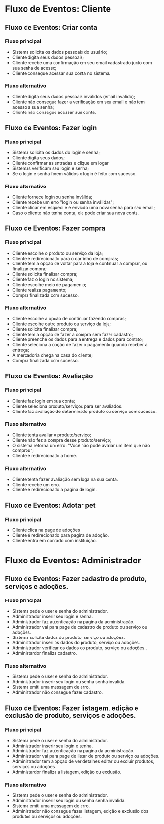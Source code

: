 # Fluxo de Eventos: Cliente

## Fluxo de Eventos: Criar conta

### Fluxo principal

* Sistema solicita os dados pessoais do usuário;
* Cliente digita seus dados pessoais;
* Cliente recebe uma confirmação em seu email cadastrado junto com sua senha de acesso;
* Cliente consegue acessar sua conta no sistema.

### Fluxo alternativo

* Cliente digita seus dados pessoais inválidos (email invalido);
* Cliente não consegue fazer a verificação em seu email e não tem acesso a sua senha;
* Cliente não consegue acessar sua conta.


## Fluxo de Eventos: Fazer login

### Fluxo principal

* Sistema solicita os dados do login e senha;
* Cliente digita seus dados;
* Cliente confirmar as entradas e clique em logar;
* Sistemas verificam seu login e senha;
* Se o login e senha forem válidos o login é feito com sucesso.

### Fluxo alternativo

* Cliente fornece login ou senha inválida;
* Cliente recebe um erro "login ou senha inválidas";
* Cliente clicar em esqueci e é enviado uma nova senha para seu email;
* Caso o cliente não tenha conta, ele pode criar sua nova conta.


## Fluxo de Eventos: Fazer compra

### Fluxo principal

* Cliente escolhe o produto ou serviço da loja;
* Cliente é redirecionado para o carrinho de compras;
* Cliente tem a opção de voltar para a loja e continuar a comprar, ou finalizar compra;
* Cliente solicita finalizar compra;
* Cliente faz o login no sistema;
* Cliente escolhe meio de pagamento;
* Cliente realiza pagamento;
* Compra finalizada com sucesso.

### Fluxo alternativo

* Cliente escolhe a opção de continuar fazendo compras;
* Cliente escolhe outro produto ou serviço da loja;
* Cliente solicita finalizar compra;
* Cliente tem a opção de fazer a compra sem fazer cadastro;
* Cliente preenche os dados para a entrega e dados para contato;
* Cliente seleciona a opção de fazer o pagamento quando receber a entrega;
* A mercadoria chega na casa do cliente;
* Compra finalizada com sucesso.


## Fluxo de Eventos: Avaliação

### Fluxo principal

* Cliente faz login em sua conta;
* Cliente seleciona produto/serviços para ser avaliados.
* Cliente faz avaliação de determinado produto ou serviço com sucesso.

### Fluxo alternativo

* Cliente tenta avaliar o produto/serviço;
* Cliente não fez a compra desse produto/serviço;
* O sistema retorna um erro: "Você não pode avaliar um item que não comprou";
* Cliente é redirecionado a home.

### Fluxo alternativo

* Cliente tenta fazer avaliação sem loga na sua conta.
* Cliente recebe um erro.
* Cliente é redirecionado a pagina de login.

 
## Fluxo de Eventos: Adotar pet

### Fluxo principal

* Cliente clica na page de adoções
* Cliente é redirecionado para pagina de adoção.
* Cliente entra em contado com instituição.

# Fluxo de Eventos: Administrador

## Fluxo de Eventos: Fazer cadastro de produto, serviços e adoções.

### Fluxo principal

* Sistema pede o user e senha do administrador.
* Administrador inserir seu login e senha.
* Administrador faz autenticação na pagina da administração.
* Administrador vai para page de cadastro de produto ou serviço ou adoções.
* Sistema solicita dados do produto, serviço ou adoções.
* Administrador inseri os dados do produto, serviço ou adoções.
* Administrador verificar os dados do produto, serviço ou adoções..
* Administardor finaliza cadastro.

### Fluxo alternativo

* Sistema pede o user e senha do administrador.
* Administrador inserir seu login ou senha senha invalida.
* Sistema emiti uma messagem de erro.
* Administrador não consegue fazer cadastro.

## Fluxo de Eventos: Fazer listagem, edição e exclusão de produto, serviços e adoções.

### Fluxo principal

* Sistema pede o user e senha do administrador.
* Administrador inserir seu login e senha.
* Administrador faz autenticação na pagina da administração.
* Administrador vai para page de listar de produto ou serviço ou adoções.
* Administrador tem a opçao de ver detalhes editar ou excluir produtos, serviços ou adoções.
* Administardor finaliza a listagem, edição ou exclusão.

### Fluxo alternativo

* Sistema pede o user e senha do administrador.
* Administrador inserir seu login ou senha senha invalida.
* Sistema emiti uma messagem de erro.
* Administrador não consegue fazer listagem, edição e exclusão dos produtos ou serviços ou adoções.




